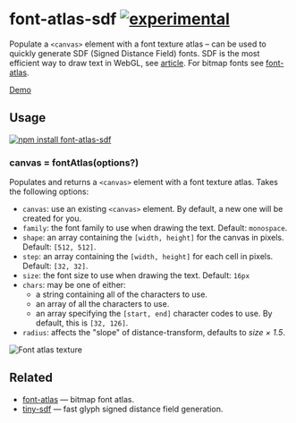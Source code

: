# font-atlas-sdf [![experimental](http://badges.github.io/stability-badges/dist/experimental.svg)](http://github.com/badges/stability-badges)

Populate a `<canvas>` element with a font texture atlas – can be used to quickly
generate SDF (Signed Distance Field) fonts. SDF is the most efficient way to draw text in WebGL, see [article](https://www.mapbox.com/blog/text-signed-distance-fields/). For bitmap fonts see [font-atlas](https://github.com/hughsk/font-atlas).

[Demo](https://dfcreative.github.io/font-atlas-sdf)

## Usage

[![npm install font-atlas-sdf](https://nodei.co/npm/font-atlas-sdf.png?mini=true)](https://npmjs.org/package/font-atlas-sdf/)

### canvas = fontAtlas(options?)

Populates and returns a `<canvas>` element with a font texture atlas. Takes
the following options:

* `canvas`: use an existing `<canvas>` element. By default, a new one will
  be created for you.
* `family`: the font family to use when drawing the text. Default: `monospace`.
* `shape`: an array containing the `[width, height]` for the canvas in pixels.
  Default: `[512, 512]`.
* `step`: an array containing the `[width, height]` for each cell in pixels.
  Default: `[32, 32]`.
* `size`: the font size to use when drawing the text. Default: `16px`
* `chars`: may be one of either:
  * a string containing all of the characters to use.
  * an array of all the characters to use.
  * an array specifying the `[start, end]` character codes to use. By default,
    this is `[32, 126]`.
* `radius`: affects the "slope" of distance-transform, defaults to _size × 1.5_.

<img src="https://raw.githubusercontent.com/dfcreative/font-atlas-sdf/master/atlas.png" alt="Font atlas texture"/>

## Related

* [font-atlas](https://github.com/hughsk/font-atlas) — bitmap font atlas.
* [tiny-sdf](https://github.com/mapbox/tiny-sdf) — fast glyph signed distance field generation.

